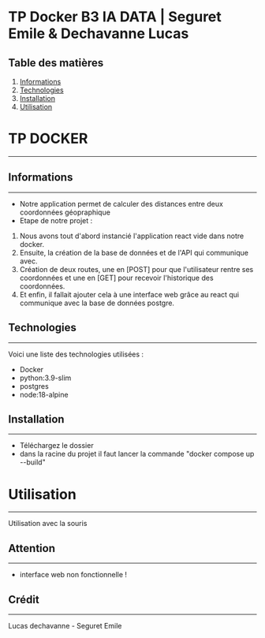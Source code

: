 # TP Docker B3 IA DATA | Seguret Emile & Dechavanne Lucas
## Table des matières
1. [Informations](#informations)
2. [Technologies](#technologies)
3. [Installation](#installation)
4. [Utilisation](#utilisation)

# TP DOCKER
***
## Informations
***
- Notre application permet de calculer des distances entre deux coordonnées géopraphique
- Etape de notre projet :
1) Nous avons tout d'abord instancié l'application react vide dans notre docker.
2) Ensuite, la création de la base de données et de l'API qui communique avec.
3) Création de deux routes, une en [POST] pour que l'utilisateur rentre ses coordonnées et une en [GET] pour recevoir l'historique des coordonnées.
4) Et enfin, il fallait ajouter cela à une interface web grâce au react qui communique avec la base de données postgre. 
## Technologies
***
Voici une liste des technologies utilisées :
- Docker
- python:3.9-slim
- postgres
- node:18-alpine
## Installation
***
- Téléchargez le dossier
- dans la racine du projet il faut lancer la commande "docker compose up --build"
# Utilisation
***
Utilisation avec la souris 
## Attention
***
- interface web non fonctionnelle ! 
## Crédit
***
Lucas dechavanne - Seguret Emile 
 
